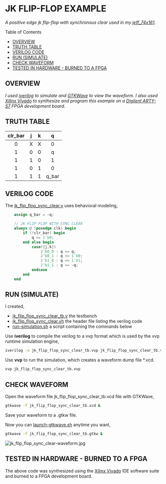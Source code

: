# JK FLIP-FLOP EXAMPLE

_A positive edge jk flip-flop with synchronous clear
used in my
[jeff_74x161](https://github.com/JeffDeCola/my-verilog-examples/tree/master/sequential-logic/counters/jeff_74x161)._

Table of Contents

* [OVERVIEW](https://github.com/JeffDeCola/my-verilog-examples/tree/master/basic-code/sequential-logic/jk_flip_flop_sync_clear#overview)
* [TRUTH TABLE](https://github.com/JeffDeCola/my-verilog-examples/tree/master/basic-code/sequential-logic/jk_flip_flop_sync_clear#truth-table)
* [VERILOG CODE](https://github.com/JeffDeCola/my-verilog-examples/tree/master/basic-code/sequential-logic/jk_flip_flop_sync_clear#verilog-code)
* [RUN (SIMULATE)](https://github.com/JeffDeCola/my-verilog-examples/tree/master/basic-code/sequential-logic/jk_flip_flop_sync_clear#run-simulate)
* [CHECK WAVEFORM](https://github.com/JeffDeCola/my-verilog-examples/tree/master/basic-code/sequential-logic/jk_flip_flop_sync_clear#check-waveform)
* [TESTED IN HARDWARE - BURNED TO A FPGA](https://github.com/JeffDeCola/my-verilog-examples/tree/master/basic-code/sequential-logic/jk_flip_flop_sync_clear#tested-in-hardware---burned-to-a-fpga)

## OVERVIEW

_I used
[iverilog](https://github.com/JeffDeCola/my-cheat-sheets/tree/master/hardware/tools/simulation/iverilog-cheat-sheet)
to simulate and
[GTKWave](https://github.com/JeffDeCola/my-cheat-sheets/tree/master/hardware/tools/simulation/gtkwave-cheat-sheet)
to view the waveform. I also used
[Xilinx Vivado](https://github.com/JeffDeCola/my-cheat-sheets/tree/master/hardware/tools/synthesis/xilinx-vivado-cheat-sheet)
to synthesize and program this example on a
[Digilent ARTY-S7](https://github.com/JeffDeCola/my-cheat-sheets/tree/master/hardware/development/fpga-development-boards/digilent-arty-s7-cheat-sheet)
FPGA development board._

## TRUTH TABLE

| clr_bar | j      | k     | q         |
|:-------:|:------:|:-----:|:---------:|
| 0       |  X     |  X    | 0         |
| 1       |  0     |  0    | q         |
| 1       |  1     |  0    | 1         |
| 1       |  0     |  1    | 0         |
| 1       |  1     |  1    | q_bar     |

## VERILOG CODE

The
[jk_flip_flop_sync_clear.v](https://github.com/JeffDeCola/my-verilog-examples/blob/master/basic-code/sequential-logic/jk_flip_flop_sync_clear/jk_flip_flop_sync_clear.v)
uses behavioral modeling,

```verilog
    assign q_bar = ~q;

    // JK FLIP-FLOP WITH SYNC CLEAR
    always @ (posedge clk) begin
        if (!clr_bar) begin
            q <= 1'b0;
        end else begin
            case({j,k})
                2'b0_0 : q <= q;
                2'b0_1 : q <= 1'b0;
                2'b1_0 : q <= 1'b1;
                2'b1_1 : q <= ~q;
            endcase
        end
    end
```

## RUN (SIMULATE)

I created,

* [jk_flip_flop_sync_clear_tb.v](https://github.com/JeffDeCola/my-verilog-examples/blob/master/basic-code/sequential-logic/jk_flip_flop_sync_clear/jk_flip_flop_sync_clear_tb.v)
  the testbench
* [jk_flip_flop_sync_clear.vh](https://github.com/JeffDeCola/my-verilog-examples/blob/master/basic-code/sequential-logic/jk_flip_flop_sync_clear/jk_flip_flop_sync_clear.vh)
  the header file listing the verilog code
* [run-simulation.sh](https://github.com/JeffDeCola/my-verilog-examples/blob/master/basic-code/sequential-logic/jk_flip_flop_sync_clear/run-simulation.sh)
  a script containing the commands below

Use **iverilog** to compile the verilog to a vvp format
which is used by the vvp runtime simulation engine,

```bash
iverilog -o jk_flip_flop_sync_clear_tb.vvp jk_flip_flop_sync_clear_tb.v jk_flip_flop_sync_clear.vh
```

Use **vvp** to run the simulation, which creates a waveform dump file *.vcd.

```bash
vvp jk_flip_flop_sync_clear_tb.vvp
```

## CHECK WAVEFORM

Open the waveform file jk_flip_flop_sync_clear_tb.vcd file with GTKWave,

```bash
gtkwave -f jk_flip_flop_sync_clear_tb.vcd &
```

Save your waveform to a .gtkw file.

Now you can
[launch-gtkwave.sh](https://github.com/JeffDeCola/my-verilog-examples/blob/master/launch-GTKWave-script/launch-gtkwave.sh)
anytime you want,

```bash
gtkwave -f jk_flip_flop_sync_clear_tb.gtkw &
```

![jk_flip_flop_sync_clear-waveform.jpg](../../../docs/pics/jk_flip_flop_sync_clear-waveform.jpg)

## TESTED IN HARDWARE - BURNED TO A FPGA

The above code was synthesized using the
[Xilinx Vivado](https://github.com/JeffDeCola/my-cheat-sheets/tree/master/hardware/tools/synthesis/xilinx-vivado-cheat-sheet)
IDE software suite and burned to a FPGA development board.

